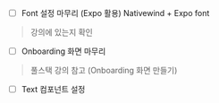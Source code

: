 - [ ] Font 설정 마무리 (Expo 활용)
Nativewind + Expo font
> 강의에 있는지 확인

- [ ] Onboarding 화면 마무리

> 풀스택 강의 참고 (Onboarding 화면 만들기)

- [ ] Text 컴포넌트 설정

